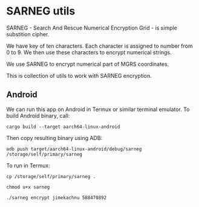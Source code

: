 SARNEG utils
============

SARNEG - Search And Rescue Numerical Encryption Grid - is simple substition cipher.

We have key of ten characters. Each character is assigned to number from 0 to 9. We then use these characters to encrypt numerical strings.

We use SARNEG to encrypt numerical part of MGRS coordinates.

This is collection of utils to work with SARNEG encryption.

Android
-------

We can run this app on Android in Termux or similar terminal emulator. To build Android binary, call:

`cargo build --target aarch64-linux-android`

Then copy resulting binary using ADB:

`adb push target/aarch64-linux-android/debug/sarneg /storage/self/primary/sarneg`

To run in Termux:

`cp /storage/self/primary/sarneg .`

`chmod u+x sarneg`

`./sarneg encrypt jimekachnu 588470892`